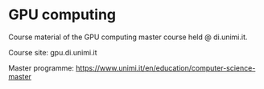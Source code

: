 # GPU computing
Course material of the GPU computing master course held @ di.unimi.it.  

Course site: gpu.di.unimi.it

Master programme: https://www.unimi.it/en/education/computer-science-master
